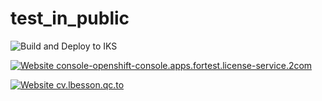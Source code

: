 
# test_in_public
![Build and Deploy to IKS](https://github.com/arturobrzut/test_in_public/workflows/Build%20and%20Deploy%20to%20IKS/badge.svg?branch=ddd)

[![Website console-openshift-console.apps.fortest.license-service.2com](https://img.shields.io/website-up-down-green-red/https/naereen.github.io.svg)](https://console-openshift-console.apps.fortest.license-service.2com )



[![Website cv.lbesson.qc.to](https://img.shields.io/website-up-down-green-red/http/cv.lbesson.qc.to.svg)](http://cv.lbesson.qc.to/)

